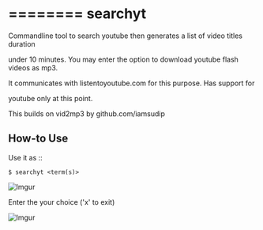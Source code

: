 ========
searchyt
========

Commandline tool to search youtube then generates a list of video titles duration 

under 10 minutes. You may enter the option to download youtube flash videos as mp3. 

It communicates with listentoyoutube.com for this purpose. Has support for 

youtube only at this point.  

This builds on vid2mp3 by github.com/iamsudip


How-to Use
----------

Use it as ::

    $ searchyt <term(s)>


![Imgur](http://i.imgur.com/qjmwc0O.png)


Enter the your choice ('x' to exit)


![Imgur](http://i.imgur.com/edsvg1f.png)

